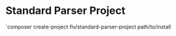 Standard Parser Project
=======================

`composer create-project fiv/standard-parser-project path/to/install
